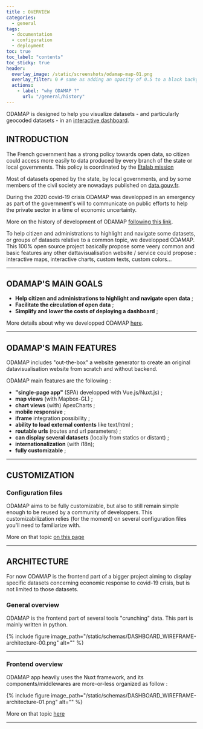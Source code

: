 ```yaml
---
title : OVERVIEW
categories:
  - general
tags:
  - documentation
  - configuration
  - deployment
toc: true
toc_label: "contents"
toc_sticky: true
header:
  overlay_image: /static/screenshots/odamap-map-01.png
  overlay_filter: 0 # same as adding an opacity of 0.5 to a black background
  actions:
    - label: "why ODAMAP ?"
      url: "/general/history"
---
```


ODAMAP is designed to help you visualize datasets - and particularly geocoded datasets - in an [interactive dashboard](https://aides-entreprises.data.gouv.fr/).

## INTRODUCTION

The French government has a strong policy towards open data, so citizen could access more easily to data produced by every branch of the state or local governments. This policy is coordinated by the [Etalab mission](https://www.etalab.gouv.fr/qui-sommes-nous)

Most of datasets opened by the state, by local governments, and by some members of the civil society are nowadays published on [data.gouv.fr](https://data.gouv.fr/).

During the 2020 covid-19 crisis ODAMAP was developped in an emergency as part of the government's will to communicate on public efforts to help the private sector in a time of economic uncertainty.

More on the history of development of ODAMAP [following this link]({{site.base_url}}/history).

To help citizen and administrations to highlight and navigate some datasets, or groups of datasets relative to a common topic, we developped ODAMAP. This 100% open source project basically propose some veery common and basic features any other dattavisualisation website / service could propose : interactive maps, interactive charts, custom texts, custom colors...

---

## ODAMAP'S MAIN GOALS

- **Help citizen and administrations to highlight and navigate open data** ; 
- **Facilitate the circulation of open data** ; 
- **Simplify and lower the costs of deploying a dashboard** ;

More details about why we developped ODAMAP [here]({{site.baseurl}}/history).

---

## ODAMAP'S MAIN FEATURES 

ODAMAP includes "out-the-box" a website generator to create an original datavisualisation website from scratch and without backend.

ODAMAP main features are the following :

- **"single-page app"** (SPA) developped with Vue.js/Nuxt.js) ;
- **map views** (with Mapbox-GL) ;
- **chart views** (with) ApexCharts ;
- **mobile responsive** ;
- **iframe** integration possibility ;
- **ability to load external contents** like text/html ;
- **routable urls** (routes and url parameters) ;
- **can display several datasets** (locally from statics or distant) ;
- **internationalization** (with i18n);
- **fully customizable** ;

---

## CUSTOMIZATION

### Configuration files

ODAMAP aims to be fully customizable, but also to still remain simple enough to be reused by a community of developpers. This customizabilization relies (for the moment) on several configuration files you'll need to familiarize with.

More on that topic [on this page]({{site.baseurl}}/configuration/config-overview)

---

## ARCHITECTURE

For now ODAMAP is the frontend part of a bigger project aiming to display specific datasets concerning economic response to covid-19 crisis, but is not limited to those datasets.

### General overview

ODAMAP is the frontend part of several tools "crunching" data. This part is mainly written in python.

{% include figure image_path="/static/schemas/DASHBOARD_WIREFRAME-architecture-00.png" alt="" %}

---
### Frontend overview

ODAMAP app heavily uses the Nuxt framework, and its components/middlewares are more-or-less organized as follow :

{% include figure image_path="/static/schemas/DASHBOARD_WIREFRAME-architecture-01.png" alt="" %}

More on that topic [here]({{site.baseurl}}/config-overview)

---

<br>
<br>
